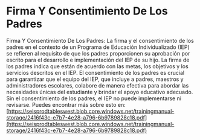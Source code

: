 # Firma Y Consentimiento De Los Padres
Firma Y Consentimiento De Los Padres: La firma y el consentimiento de los padres en el contexto de un Programa de Educación Individualizado (IEP) se refieren al requisito de que los padres proporcionen su aprobación por escrito para el desarrollo e implementación del IEP de su hijo. La firma de los padres indica que están de acuerdo con las metas, los objetivos y los servicios descritos en el IEP. El consentimiento de los padres es crucial para garantizar que el equipo del IEP, que incluye a padres, maestros y administradores escolares, colabore de manera efectiva para abordar las necesidades únicas del estudiante y brindar el apoyo educativo adecuado. Sin el consentimiento de los padres, el IEP no puede implementarse ni revisarse.
Puedes encontrar más sobre esto en: [https://seisprodtableswest.blob.core.windows.net/trainingmanual-storage/2416f43c-e7b7-4e28-a796-6b9789828c18.pdf](https://seisprodtableswest.blob.core.windows.net/trainingmanual-storage/2416f43c-e7b7-4e28-a796-6b9789828c18.pdf)